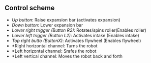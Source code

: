 ## Control scheme

* *Up button*: Raise expansion bar (activates expansion)
* *Down button*: Lower expansion bar
* *Lower right trigger (Button R2)*: Rotates/spins roller(Enables roller)
* *Lower left trigger (Button L2)*: Activates intake (Enables intake)
* *Top right butto (ButtonX)*: Activates flywheel (Enables flywheel)
* *Right horizontal channel: Turns the robot	
* *Left horizontal channel: Srafes the robot
* *Left vertical channel: Moves the robot back and forth
